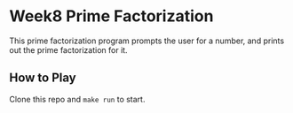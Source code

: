 # Week8 Prime Factorization
This prime factorization program prompts the user for a number, and prints out the prime factorization for it.

## How to Play
Clone this repo and `make run` to start.